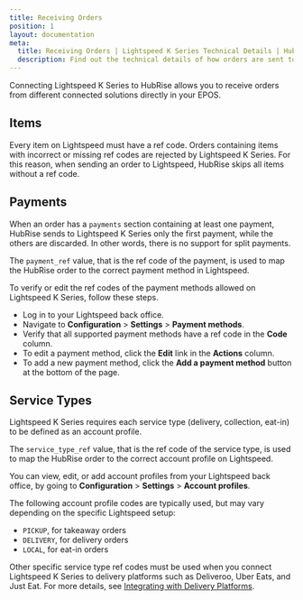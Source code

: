 ```yaml
---
title: Receiving Orders
position: 1
layout: documentation
meta:
  title: Receiving Orders | Lightspeed K Series Technical Details | HubRise
  description: Find out the technical details of how orders are sent to iKentoo from HubRise, which fields are passed and which are not.
---
```


Connecting Lightspeed K Series to HubRise allows you to receive orders from different connected solutions directly in your EPOS.

## Items

Every item on Lightspeed must have a ref code. Orders containing items with incorrect or missing ref codes are rejected by Lightspeed K Series. For this reason, when sending an order to Lightspeed, HubRise skips all items without a ref code.

## Payments

When an order has a `payments` section containing at least one payment, HubRise sends to Lightspeed K Series only the first payment, while the others are discarded. In other words, there is no support for split payments.

The `payment_ref` value, that is the ref code of the payment, is used to map the HubRise order to the correct payment method in Lightspeed.

To verify or edit the ref codes of the payment methods allowed on Lightspeed K Series, follow these steps.

- Log in to your Lightspeed back office.
- Navigate to **Configuration** > **Settings** > **Payment methods**.
- Verify that all supported payment methods have a ref code in the **Code** column.
- To edit a payment method, click the **Edit** link in the **Actions** column.
- To add a new payment method, click the **Add a payment method** button at the bottom of the page.

## Service Types

Lightspeed K Series requires each service type (delivery, collection, eat-in) to be defined as an account profile.

The `service_type_ref` value, that is the ref code of the service type, is used to map the HubRise order to the correct account profile on Lightspeed.

You can view, edit, or add account profiles from your Lightspeed back office, by going to **Configuration** > **Settings** > **Account profiles**.

The following account profile codes are typically used, but may vary depending on the specific Lightspeed setup:

- `PICKUP`, for takeaway orders
- `DELIVERY`, for delivery orders
- `LOCAL`, for eat-in orders

Other specific service type ref codes must be used when you connect Lightspeed K Series to delivery platforms such as Deliveroo, Uber Eats, and Just Eat. For more details, see [Integrating with Delivery Platforms](/apps/ikentoo-lightspeed/food-ordering-platforms).
